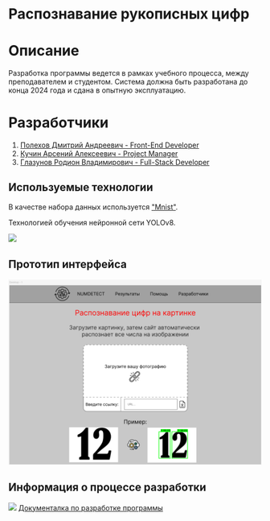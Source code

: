 # Распознавание рукописных цифр

<h1> Описание </h1>
<p>Разработка программы ведется в рамках учебного процесса, между преподавателем и студентом. Система должна быть разработана до конца 2024 года и сдана в опытную эксплуатацию.</p>

# Разработчики
1. <a href = "https://github.com/onepixex"> Полехов Дмитрий Андреевич - Front-End Developer </a>
2. <a href = "https://github.com/Lis-sys"> Кучин Арсений Алексеевич - Project Manager </a>
3. <a href = "https://github.com/PoKKu56"> Глазунов Родион Владимирович - Full-Stack Developer </a>

<h2> Используемые технологии </h2>
В качестве набора данных используется <a href="https://www.kaggle.com/datasets/hojjatk/mnist-dataset/data">"Mnist"</a>.
<p>Технологией обучения нейронной сети YOLOv8.</p>
<img src="https://user-images.githubusercontent.com/27466624/222869864-1955f054-aa6d-4a80-aed3-92f30af28849.jpg" style = "width: 800px; height: auto;">
<h2>Прототип интерфейса</h2>
<img src = "Project Design/image.png">
<h2>Информация о процессе разработки</h2>
<img src = "https://media1.tenor.com/m/N0MNEV-5or4AAAAC/chipi-chipi-chipi.gif">
<a href="https://www.youtube.com/watch?v=xm3YgoEiEDc">Документалка по разработке программы</a>